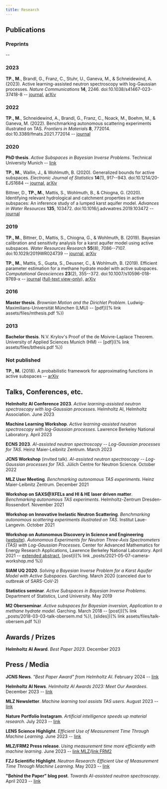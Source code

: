 ```yaml
---
title: Research
---
```

## Publications
### Preprints
--

### 2023
**TP., M.**, Brandl, G., Franz, C., Stuhr, U., Ganeva, M., & Schneidewind, A. (2023). Active learning-assisted neutron spectroscopy with log-Gaussian processes. _Nature Communications_ **14**, 2246. doi:10.1038/s41467-023-37418-8 -- [journal](https://doi.org/10.1038/s41467-023-37418-8), [arXiv](https://arxiv.org/abs/2209.00980)

### 2022
**TP., M.**, Schneidewind, A., Brandl, G., Franz, C., Noack, M., Boehm, M., & Ganeva, M. (2022). Benchmarking autonomous scattering experiments illustrated on TAS. _Frontiers in Materials_ **8**, 772014. doi:10.3389/fmats.2021.772014 -- [journal](https://doi.org/10.3389/fmats.2021.772014)

### 2020
**PhD thesis**. *Active Subspaces in Bayesian Inverse Problems*. Technical University Munich -- [link](https://mediatum.ub.tum.de/?id=1546065)

**TP., M.**, Wallin, J., & Wohlmuth, B. (2020). Generalized bounds for active subspaces. _Electronic Journal of Statistics_ **14**(1), 917--943. doi:10.1214/20-EJS1684 -- [journal](https://doi.org/10.1214/20-EJS1684), [arXiv](https://arxiv.org/abs/1910.01399)

Bittner, D., **TP., M.**, Mattis, S., Wohlmuth, B., & Chiogna, G. (2020).
Identifying relevant hydrological and catchment properties in active subspaces: An inference study of a lumped karst aquifer model. _Advances in Water Resources_ **135**, 103472. doi:10.1016/j.advwatres.2019.103472 -- [journal](https://doi.org/10.1016/j.advwatres.2019.103472)

### 2019
**TP., M.**, Bittner, D., Mattis, S., Chiogna, G., & Wohlmuth, B. (2019).
Bayesian calibration and sensitivity analysis for a karst aquifer model using active subspaces. _Water Resources Research_ **55**(8), 7086--7107. doi:10.1029/2019WR024739 -- [journal](https://doi.org/10.1029/2019WR024739), [arXiv](https://arxiv.org/abs/1901.03283)

**TP., M.**, Mattis, S., Gupta, S., Deusner, C., & Wohlmuth, B. (2019).
Efficient parameter estimation for a methane hydrate model with active subspaces.
_Computational Geosciences_ **23**(2), 355--372. doi:10.1007/s10596-018-9769-x -- [journal](https://doi.org/10.1007/s10596-018-9769-x) ([full-text view-only](https://rdcu.be/5oQt)), [arXiv](https://arxiv.org/abs/1801.09499)

### 2016
**Master thesis**. *Brownian Motion and the Dirichlet Problem*. Ludwig-Maximilians-Universität München (LMU) -- [pdf]({% link assets/files/mthesis.pdf %})

### 2013
**Bachelor thesis**. N.V. Krylov's Proof of the de Moivre-Laplace Theorem. University of Applied Sciences Munich (HM) -- [pdf]({% link assets/files/bthesis.pdf %})

### Not published
**TP., M.** (2018). A probabilistic framework for approximating functions in active subspaces -- [arXiv](https://arxiv.org/abs/1809.06581)

## Talks, Conferences, etc.
**Helmholtz AI Conference 2023**. *Active learning-assisted neutron spectroscopy with log-Gaussian processes*. Helmholtz AI, Helmholtz Association. June 2023

**Machine Learning Workshop**. *Active learning-assisted neutron spectroscopy with log-Gaussian processes*. Lawrence Berkeley National Laboratory. April 2023

**ECNS 2023**. *AI-assisted neutron spectroscopy -- Log-Gaussian processes for TAS*. Heinz Maier-Leibnitz Zentrum. March 2023

**JCNS Workshop** (invited talk). *AI-assisted neutron spectroscopy -- Log-Gaussian processes for TAS*. Jülich Centre for Neutron Science. October 2022

**MLZ User Meeting**. *Benchmarking autonomous TAS experiments*. Heinz Maier-Leibnitz Zentrum. December 2021

**Workshop on SAXS@XFELs and HI & HE laser driven matter**. *Benchmarking autonomous TAS experiments*. Helmholtz-Zentrum Dresden-Rossendorf. November 2021

**Workshop on Innovative Inelastic Neutron Scattering**. *Benchmarking autonomous scattering experiments illustrated on TAS*. Institut Laue-Langevin. October 2021

**Workshop on Autonomous Discovery in Science and Engineering** ([website](https://autonomous-discovery.lbl.gov/)). *Autonomous Experiments for Neutron Three-Axis Spectrometers (TAS) with Log-Gaussian Processes*. Center
for Advanced Mathematics for Energy Research Applications, Lawrence Berkeley National Laboratory. April 2021 -- [extended abstract](https://arxiv.org/abs/2105.07716), [post]({% link _posts/2021-05-07-camera-workshop.md %})

**SIAM UQ 2020**. *Solving a Bayesian Inverse Problem for a Karst Aquifer Model with Active Subspaces*. Garching. March 2020 (canceled due to outbreak of SARS-CoV-2)

**Statistics seminar**. *Active Subspaces in Bayesian Inverse Problems*. Department of Statistics, Lund University. May 2019

**M2 Oberseminar**. *Active subspaces for Bayesian inversion, Application to a methane hydrate model*. Garching. March 2018 -- [post]({% link _posts/2018-03-03-talk-obersem.md %}), [slides]({% link assets/files/talk-obersem.pdf %})

## Awards / Prizes
**Helmholtz AI Award**. *Best Paper 2023*. December 2023

## Press / Media
**JCNS News**. *"Best Paper Award" from Helmholtz AI*. February 2024 -- [link](https://www.fz-juelich.de/en/jcns/news/announcements/2024/best-paper-award-from-helmholtz-ai)

**Helmholtz AI News**. *Helmholtz AI Awards 2023: Meet Our Awardees*. December 2023 -- [link](https://www2.helmholtz.ai/themenmenue/news/news/news/article/31648/index.html)

**MLZ Newsletter**. *Machine learning tool assists TAS users*. August 2023 -- [link](https://mlz-garching.de/englisch/news-und-press/brochures-und-films/newsletter/newsletter-i-23.html#machine_learning_tool_assists_tas_users)

**Nature Portfolio Instagram**. *Artificial intelligence speeds up material research*. July 2023 -- [link](https://www.instagram.com/p/CuR-yd1NYjF/)

**LENS Science Highlight**. *Efficient Use of Measurement Time Through Machine Learning*. June 2023 -- [link](https://lens-initiative.org/lens-newsletter-7-june-2023/#scihigh)

**MLZ/FRM2 Press release**. *Using measurement time more efficiently with machine learning*. June 2023 -- [link MLZ](https://mlz-garching.de/englisch/news-und-press/news-articles/using-measurement-time-more-efficiently-with-machine-learning.html)/[link FRM2](https://www.frm2.tum.de/en/frm2/news-single-view-en/article/using-measurement-time-more-efficiently-with-machine-learning/)

**FZJ Scientific Highlight**. *Neutron Research: Efficient Use of Measurement Time Through Machine Learning*. May 2023 -- [link](https://www.fz-juelich.de/en/news/archive/highlights/2023/neutron-research-efficient-use-of-measurement-time-through-machine-learning)

**"Behind the Paper" blog post**. *Towards AI-assisted neutron spectroscopy*. April 2023 -- [link](https://physicscommunity.nature.com/posts/towards-ai-assisted-neutron-spectroscopy)

